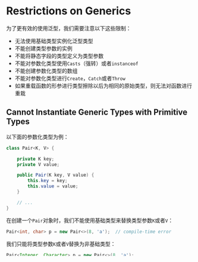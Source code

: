 # Restrictions on Generics

为了更有效的使用泛型，我们需要注意以下这些限制：

* 无法使用基础类型实例化泛型类型
* 不能创建类型参数的实例
* 不能将静态字段的类型定义为类型参数
* 不能对参数化类型使用`Casts`（强转）或者`instanceof`
* 不能创建参数化类型的数组
* 不能对参数化类型进行`Create`，`Catch`或者`Throw`
* 如果重载函数的形参进行类型擦除以后为相同的原始类型，则无法对函数进行重栽

## Cannot Instantiate Generic Types with Primitive Types

以下面的参数化类型为例：

```java
class Pair<K, V> {

    private K key;
    private V value;

    public Pair(K key, V value) {
        this.key = key;
        this.value = value;
    }

    // ...
}
```

在创建一个`Pair`对象时，我们不能使用基础类型来替换类型参数`K`或者`V`：

```java
Pair<int, char> p = new Pair<>(8, 'a');  // compile-time error
```

我们只能将类型参数`K`或者`V`替换为非基础类型：

```java
Pair<Integer, Character> p = new Pair<>(8, 'a');
```

注意这里Java编译器会将`8`自动装箱（`autoboxes`）为`Integer.valueOf(8)`，`a`自动装箱为`Character('a')`：

```java
Pair<Integer, Character> p = new Pair<>(Integer.valueOf(8), new Character('a'));
```

更多关于自动装箱的内容，请参考[Numbers and Strings](restrictions-on-generics.md)章节中的[Autoboxing and Unboxing](restrictions-on-generics.md)

## Cannot Create Instances of Type Parameters

我们不对使用类型参数创建实例。下面这段代码将会引起编译时报错：

```java
public static <E> void append(List<E> list) {
    E elem = new E();  // compile-time error
    list.add(elem);
}
```

变通的方式是，我们可以通过类型参数的反射来创建相应的对象：

```java
public static <E> void append(List<E> list, Class<E> cls) throws Exception {
    E elem = cls.newInstance();   // OK
    list.add(elem);
}
```

我们可以像下面这段代码一样调用`append`函数：

```java
List<String> ls = new ArrayList<>();
append(ls, String.class);
```

## Cannot Declare Static Fields Whose Types are Type Parameters

一个类中的静态字段是类级别的也就是被该类的所有非静态实例所共享的。因此，不允许有类型参数的静态字段。以下面的类为例：

```java
public class MobileDevice<T> {
    private static T os;

    // ...
}
```

如果允许存在类型参数的静态字段，那么下面这段代码是令人困惑的：

```java
MobileDevice<Smartphone> phone = new MobileDevice<>();
MobileDevice<Pager> pager = new MobileDevice<>();
MobileDevice<TabletPC> pc = new MobileDevice<>();
```

由于静态字段`os`是`phone, pager, pc`共享的，那么`os`真正的类型是什么呢？它不可能同时是`Smartphone, Pager, TabletPC`。所以我们不能创建类型参数的静态字段。

## Cannot Use Casts or instanceof with Parameterized Types

由于Java编译器会擦出所有泛型代码中的类型参数，所以在运行时，我们无法检验使用的是泛型类型的哪种参数化类型：

```java
public static <E> void rtti(List<E> list) {
    if (list instanceof ArrayList<Integer>) {  // compile-time error
        // ...
    }
}
```

传入`rtti`函数的参数化类型的集合是：

```text
S = { ArrayList<Integer>, ArrayList<String>, LinkedList<Character>, ... }
```

运行时并不保留类型参数的痕迹，所以并不能区分`ArrayList<Integer>`和`ArrayList<String>`。我们能做的很自由使用无边界通配去检验队列是否是`ArrayList`：

```java
public static void rtti(List<?> list) {
    if (list instanceof ArrayList<?>) {  // OK; instanceof requires a reifiable type
        // ...
    }
}
```

通常，除非使用无边界通配对其进行参数化，否则无法将其强转为参数化类型。以下面代码为例：

```java
List<Integer> li = new ArrayList<>();
List<Number>  ln = (List<Number>) li;  // compile-time error
```

然而，有些情况下编译器能识别类型参数，此时强转是允许并有效的。比如：

```text
List<String> l1 = ...;
ArrayList<String> l2 = (ArrayList<String>)l1;  // OK
```

## Cannot Create Arrays of Parameterized Types

我们不能创建参数化类型的数组，比如下面这段代码无法编译通过：

```java
List<Integer>[] arrayOfLists = new List<Integer>[2];  // compile-time error
```

下面这段代码展示了将不同类型的数据插入同一个数组是会发生什么：

```java
Object[] strings = new String[2];
strings[0] = "hi";   // OK
strings[1] = 100;    // An ArrayStoreException is thrown.
```

当我对泛型列表做同样的操作，就会产生问题：

```java
Object[] stringLists = new List<String>[];  // compiler error, but pretend it's allowed
stringLists[0] = new ArrayList<String>();   // OK
stringLists[1] = new ArrayList<Integer>();  // An ArrayStoreException should be thrown,
                                            // but the runtime can't detect it.
```

如果允许使用参数化列表的数组，那么上面的代码将无法抛出应有的`ArrayStoreException`

## Cannot Create, Catch, or Throw Objects of Parameterized Types

泛型类不可以直接或者间接的扩展`Throwable`类，下面的类无法编译通过：

```java
// Extends Throwable indirectly
class MathException<T> extends Exception { /* ... */ }    // compile-time error

// Extends Throwable directly
class QueueFullException<T> extends Throwable { /* ... */ // compile-time error
```

函数中无法捕获类型参数的实例

```java
public static <T extends Exception, J> void execute(List<J> jobs) {
    try {
        for (J job : jobs)
            // ...
    } catch (T e) {   // compile-time error
        // ...
    }
}
```

然而，我们可以在`throws`条件中使用类型参数：

```java
class Parser<T extends Exception> {
    public void parse(File file) throws T {     // OK
        // ...
    }
}
```

## Cannot Overload a Method Where the Formal Parameter Types of Each Overload Erase to the Same Raw Type

一个类不能具有两个在类型擦除后将具有相同的签名的重载函数

```java
public class Example {
    public void print(Set<String> strSet) { }
    public void print(Set<Integer> intSet) { }
}
```

上面的重载将共享相同的类文件，所以将生成编译时报错

